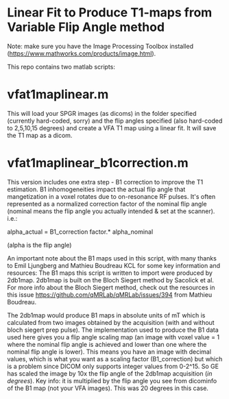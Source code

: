 # Linear Fit to Produce T1-maps from Variable Flip Angle method
Note: make sure you have the Image Processing Toolbox installed (https://www.mathworks.com/products/image.html).

This repo contains two matlab scripts:
# vfat1maplinear.m 
This will load your SPGR images (as dicoms) in the folder specified (currently hard-coded, sorry) and the flip angles specified (also hard-coded to 2,5,10,15 degrees) and create a VFA T1 map using a linear fit. It will save the T1 map as a dicom.


# vfat1maplinear_b1correction.m 
This version includes one extra step - B1 correction to improve the T1 estimation. B1 inhomogeneities impact the actual flip angle that mangetization in a voxel rotates due to on-resonance RF pulses. It's often represented as a normalized correction factor of the nominal flip angle (nominal means the flip angle you actually intended & set at the scanner). i.e.:

alpha_actual = B1_correction factor.* alpha_nominal

(alpha is the flip angle)

An important note about the B1 maps used in this script, with many thanks to Emil Ljungberg and Mathieu Boudreau  KCL for some key information and resources:
The B1 maps this script is written to import were produced by 2db1map. 2db1map is built on the Bloch Siegert method by Sacolick et al. For more info about the Bloch Siegert method, check out the resources in this issue https://github.com/qMRLab/qMRLab/issues/394 from Mathieu Boudreau.

The 2db1map would produce B1 maps in absolute units of mT which is calculated from two images obtained by the acquisition (with and without bloch siegert prep pulse). The implementation used to produce the B1 data used here gives you a flip angle scaling map (an image with voxel value = 1 where the nominal flip angle is achieved and lower than one where the nominal flip angle is lower). This means you have an image with decimal values, which is what you want as a scaling factor (B1_correction) but which is a problem since DICOM only supports integer values from 0-2^15. So GE has scaled the image by 10x the flip angle of the 2db1map acquisition (*in degrees*). Key info: it is multiplied by the flip angle you see from dicominfo of the B1 map (not your VFA images). This was 20 degrees in this case.
